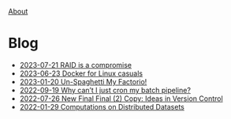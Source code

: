 <!-- Google tag (gtag.js) -->
<script async src="https://www.googletagmanager.com/gtag/js?id=G-GB6DWWMD6X"></script>
<script>
  window.dataLayer = window.dataLayer || [];
  function gtag(){dataLayer.push(arguments);}
  gtag('js', new Date());

  gtag('config', 'G-GB6DWWMD6X');
</script>

[About](about/about.md)

# Blog
- [2023-07-21 RAID is a compromise](blog/2023-07-21_RAID_is_a_compromise/main.md)
- [2023-06-23 Docker for Linux casuals](blog/2023-06-23_Docker_for_Linux_casuals/main.md)
- [2023-01-20 Un-Spaghetti My Factorio!](blog/2023-01-20_Un_Spaghetti_My_Factorio/main.md)
- [2022-09-19 Why can’t I just cron my batch pipeline?](blog/2022-09-19_Why_Cant_I_Just_Cron/main.md)
- [2022-07-26 New Final Final (2) Copy: Ideas in Version Control](blog/2022-07-26_New_Final_Final_2_Copy_Ideas_In_Version_Control/main.md)
- [2022-01-29 Computations on Distributed Datasets](blog/2022-01-29_Computations_on_Distributed_Datasets/main.md)
